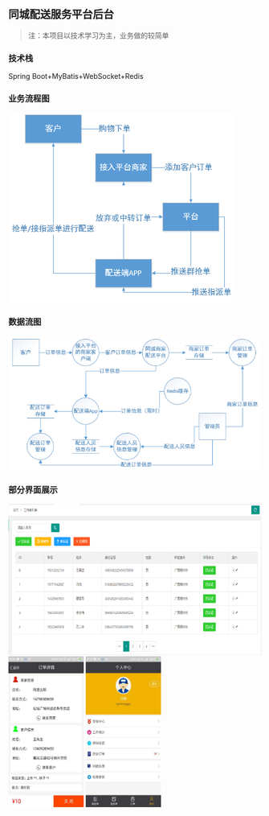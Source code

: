 ## 同城配送服务平台后台
> 注：本项目以技术学习为主，业务做的较简单
### 技术栈
Spring Boot+MyBatis+WebSocket+Redis
### 业务流程图
![](https://github.com/fengx20/tcps/blob/master/src/main/webapp/images/yewuliuchengtu.png)
### 数据流图
![](https://github.com/fengx20/tcps/blob/master/src/main/webapp/images/shujuliutu.png)
### 部分界面展示
<img src="https://github.com/fengx20/tcps/blob/master/src/main/webapp/images/pcduan.png" width="600px" height="300px" />

<img src="https://github.com/fengx20/tcps/blob/master/src/main/webapp/images/appduan1.png" width="150px" height="300px" />

<img src="https://github.com/fengx20/tcps/blob/master/src/main/webapp/images/appduan2.png" width="150px" height="300px" />
